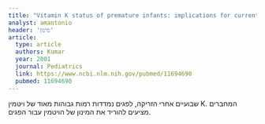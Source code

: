 ```yaml
---
title: "Vitamin K status of premature infants: implications for current recommendations"
analyst: amantonio
header: 'מינון'
article:
  type: article
  authors: Kumar
  year: 2001
  journal: Pediatrics
  link: https://www.ncbi.nlm.nih.gov/pubmed/11694690
  pubmed: 11694690
---
```


שבועיים אחרי הזריקה, לפגים נמדדות רמות גבוהות מאוד של ויטמין K. המחברים מציעים להוריד את המינון של הויטמין עבור הפגים.

